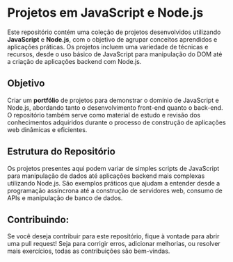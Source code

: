 # Projetos em JavaScript e Node.js

Este repositório contém uma coleção de projetos desenvolvidos utilizando **JavaScript** e **Node.js**, com o objetivo de agrupar conceitos aprendidos e aplicações práticas. Os projetos incluem uma variedade de técnicas e recursos, desde o uso básico de JavaScript para manipulação do DOM até a criação de aplicações backend com Node.js.

## Objetivo

Criar um **portfólio** de projetos para demonstrar o domínio de JavaScript e Node.js, abordando tanto o desenvolvimento front-end quanto o back-end. O repositório também serve como material de estudo e revisão dos conhecimentos adquiridos durante o processo de construção de aplicações web dinâmicas e eficientes.

## Estrutura do Repositório

Os projetos presentes aqui podem variar de simples scripts de JavaScript para manipulação de dados até aplicações backend mais complexas utilizando Node.js. São exemplos práticos que ajudam a entender desde a programação assíncrona até a construção de servidores web, consumo de APIs e manipulação de banco de dados.

## Contribuindo:

Se você deseja contribuir para este repositório, fique à vontade para abrir uma pull request! Seja para corrigir erros, adicionar melhorias, ou resolver mais exercícios, todas as contribuições são bem-vindas.

